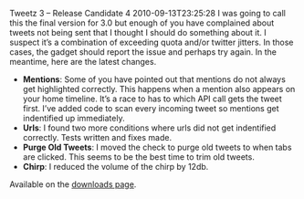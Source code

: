 Tweetz 3 – Release Candidate  4
2010-09-13T23:25:28
I was going to call this the final version for 3.0 but enough of you have complained about tweets not being sent that I thought I should do something about it. I suspect it’s a combination of exceeding quota and/or twitter jitters. In those cases, the gadget should report the issue and perhaps try again. In the meantime, here are the latest changes.

  * **Mentions**: Some of you have pointed out that mentions do not always get highlighted correctly. This happens when a mention also appears on your home timeline. It’s a race to has to which API call gets the tweet first. I’ve added code to scan every incoming tweet so mentions get indentified up immediately.
  * **Urls**: I found two more conditions where urls did not get indentified correctly. Tests written and fixes made.
  * **Purge Old Tweets**: I moved the check to purge old tweets to when tabs are clicked. This seems to be the best time to trim old tweets.
  * **Chirp**: I reduced the volume of the chirp by 12db.

Available on the [downloads page](/downloads).
